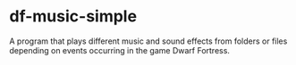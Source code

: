 df-music-simple
===============

A program that plays different music and sound effects from folders or files depending on events occurring in the game Dwarf Fortress.
